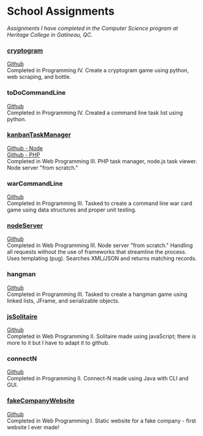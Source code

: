 # School Assignments
_Assignments I have completed in the Computer Science program at Heritage College in Gatineau, QC._

### [cryptogram](https://mc-cryptogram.herokuapp.com/) 
[Github](https://github.com/marissa-cleroux/cryptogram)  
Completed in Programming IV. Create a cryptogram game using python, web scraping, and bottle.

### toDoCommandLine 
[Github](https://github.com/marissa-cleroux/commandLineToDoList)  
Completed in Programming IV. Created a command line task list using python.

### [kanbanTaskManager](https://kanban-task-manager.herokuapp.com/) 
[Github - Node](https://github.com/marissa-cleroux/kanbanTaskManagerNode)  
[Github - PHP](https://github.com/marissa-cleroux/kanbanTaskManagerPHP)  
Completed in Web Programming III. PHP task manager, node.js task viewer. Node server "from scratch."

### warCommandLine
[Github](https://github.com/marissa-cleroux/warCardGame/tree/master/src/war)  
Completed in Programming III. Tasked to create a command line war card game using data structures and proper unit testing.

### [nodeServer](https://mcleroux-node-server.herokuapp.com)
[Github](https://github.com/marissa-cleroux/nodeServer)  
Completed in Web Programming III. Node server "from scratch." Handling all requests without the use of frameworks that streamline the process. Uses templating (pug). Searches XML/JSON and returns matching records.

### hangman
[Github](https://github.com/marissa-cleroux/hangman)  
Completed in Programming III. Tasked to create a hangman game using linked lists, JFrame, and serializable objects.

### [jsSolitaire](https://marissa-cleroux.github.io/schoolAssignments/jsSolitaire/game.html)
[Github](https://github.com/marissa-cleroux/schoolAssignments/tree/master/jsSolitaire)  
Completed in Web Programming II. Solitaire made using javaScript; there is more to it but I have to adapt it to github.

### connectN
[Github](https://github.com/marissa-cleroux/connectN)  
Completed in Programming II. Connect-N made using Java with CLI and GUI. 

### [fakeCompanyWebsite](https://marissa-cleroux.github.io/schoolAssignments/fakeCompanyWebsite/index.html)
[Github](https://github.com/marissa-cleroux/schoolAssignments/tree/master/fakeCompanyWebsite)  
Completed in Web Programming I. Static website for a fake company - first website I ever made!



